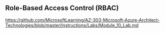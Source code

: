 ## Role-Based Access Control (RBAC)
https://github.com/MicrosoftLearning/AZ-303-Microsoft-Azure-Architect-Technologies/blob/master/Instructions/Labs/Module_10_Lab.md
